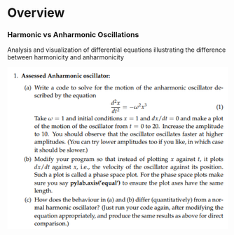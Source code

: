 # Overview
### Harmonic vs Anharmonic Oscillations
Analysis and visualization of differential equations illustrating the difference between harmonicity and anharmonicity

![Exercise](exercise1.png)
